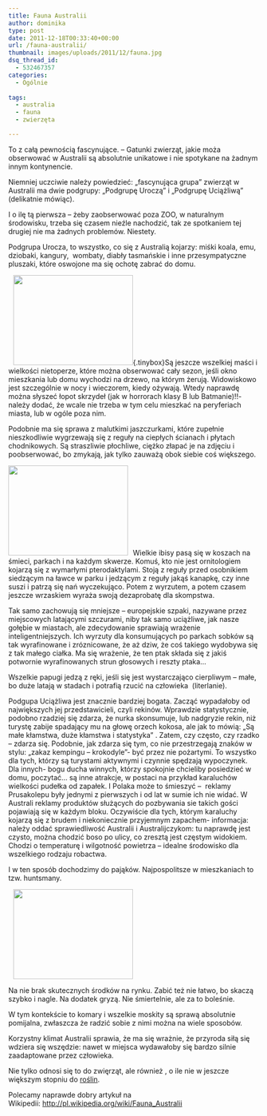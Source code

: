 ```yaml
---
title: Fauna Australii
author: dominika
type: post
date: 2011-12-18T00:33:40+00:00
url: /fauna-australii/
thumbnail: images/uploads/2011/12/fauna.jpg
dsq_thread_id:
  - 532467357
categories:
  - Ogólnie
 
tags:
  - australia
  - fauna
  - zwierzęta

---
```

To z całą pewnością fascynujące. &#8211; Gatunki zwierząt, jakie moża obserwować w Australii są absolutnie unikatowe i nie spotykane na żadnym innym kontynencie.

Niemniej uczciwie należy powiedzieć: &#8222;fascynująca grupa&#8221; zwierząt w Australii ma dwie podgrupy: &#8222;Podgrupę Uroczą&#8221; i &#8222;Podgrupę Uciążliwą&#8221; (delikatnie mówiąc).

I o ilę tą pierwsza &#8211; żeby zaobserwować poza ZOO, w naturalnym środowisku, trzeba się czasem nieźle nachodzić, tak ze spotkaniem tej drugiej nie ma żadnych problemów. Niestety.

<!--more-->

Podgrupa Urocza, to wszystko, co się z Australią kojarzy: miśki koala, emu, dziobaki, kangury,  wombaty, diabły tasmańskie i inne przesympatyczne pluszaki, które oswojone ma się ochotę zabrać do domu.

[<img loading="lazy" class="alignright post_thumbnail" style="margin-left: 10px;" title="Nietoperze" src="https://lh5.googleusercontent.com/-d3T4hsUjmNE/S95OaAiO6eI/AAAAAAAACXM/ev3IDMVabyQ/s240/DSC03888.JPG" alt="" width="240" height="180" />][1]{.tinybox}Są jeszcze wszelkiej maści i wielkości nietoperze, które można obserwować cały sezon, jeśli okno mieszkania lub domu wychodzi na drzewo, na którym żerują. Widowiskowo jest szczególnie w nocy i wieczorem, kiedy ożywają. Wtedy naprawdę można słyszeć łopot skrzydeł (jak w horrorach klasy B lub Batmanie)!!- należy dodać, że wcale nie trzeba w tym celu mieszkać na peryferiach miasta, lub w ogóle poza nim.

Podobnie ma się sprawa z malutkimi jaszczurkami, które zupełnie nieszkodliwie wygrzewają się z reguły na ciepłych ścianach i płytach chodnikowych. Są straszliwie płochliwe, ciężko złapać je na zdjęciu i poobserwować, bo zmykają, jak tylko zauważą obok siebie coś większego.

<a class="tinybox" href="https://lh5.googleusercontent.com/-ssRMugCDmOU/S95OZsWEjMI/AAAAAAAACXI/QGlH5JY9w08/s800/DSC03879.JPG" target="_blank"><img loading="lazy" class="alignleft post_thumbnail" style="margin-right: 10px;" title="Ibis" src="https://lh5.googleusercontent.com/-ssRMugCDmOU/S95OZsWEjMI/AAAAAAAACXI/QGlH5JY9w08/s240/DSC03879.JPG" alt="" width="240" height="180" /></a>Wielkie ibisy pasą się w koszach na śmieci, parkach i na każdym skwerze. Komuś, kto nie jest ornitologiem kojarzą się z wymarłymi pterodaktylami. Stoją z reguły przed osobnikiem siedzącym na ławce w parku i jedzącym z reguły jakąś kanapkę, czy inne suszi i patrzą się nań wyczekująco. Potem z wyrzutem, a potem czasem jeszcze wrzaskiem wyraża swoją dezaprobatę dla skompstwa.

Tak samo zachowują się mniejsze &#8211; europejskie szpaki, nazywane przez miejscowych latającymi szczurami, niby tak samo uciążliwe, jak nasze gołębie w miastach, ale zdecydowanie sprawiają wrażenie inteligentniejszych. Ich wyrzuty dla konsumujących po parkach sobków są tak wyrafinowane i zróznicowane, że aż dziw, że coś takiego wydobywa się z tak małego ciałka. Ma się wrażenie, że ten ptak składa się z jakiś potwornie wyrafinowanych strun głosowych i reszty ptaka&#8230;

Wszelkie papugi jedzą z ręki, jeśli się jest wystarczająco cierpliwym &#8211; małe, bo duże latają w stadach i potrafią rzucić na człowieka  (literlanie).

Podgupa Uciążliwa jest znacznie bardziej bogata. Zacząć wypadałoby od największych jej przedstawicieli, czyli rekinów. Wprawdzie statystycznie, podobno rzadziej się zdarza, że nurka skonsumuje, lub nadgryzie rekin, niż turystę zabije spadający mu na głowę orzech kokosa, ale jak to mówią: &#8222;Są małe kłamstwa, duże kłamstwa i statystyka&#8221; . Zatem, czy często, czy rzadko &#8211; zdarza się. Podobnie, jak zdarza się tym, co nie przestrzegają znaków w stylu: &#8222;zakaz kempingu &#8211; krokodyle&#8221;- być przez nie pożartymi. To wszystko dla tych, którzy są turystami aktywnymi i czynnie spędzają wypoczynek. Dla innych- bogu ducha winnych, którzy spokojnie chcieliby posiedzieć w domu, poczytać&#8230; są inne atrakcje, w postaci na przykład karaluchów wielkości pudełka od zapałek. I Polaka może to śmieszyć &#8211;  reklamy Prusakolepu były jednymi z pierwszych i od lat w sumie ich nie widać. W Australi reklamy produktów służących do pozbywania sie takich gości pojawiają się w każdym bloku. Oczywiście dla tych, którym karaluchy kojarzą się z brudem i niekoniecznie przyjemnym zapachem- informacja: należy oddać sprawiedliwość Australii i Australijczykom: tu naprawdę jest czysto, można chodzić boso po ulicy, co zresztą jest częstym widokiem. Chodzi o temperaturę i wilgotność powietrza &#8211; idealne środowisko dla wszelkiego rodzaju robactwa.

I w ten sposób dochodzimy do pająków. Najpospolitsze w mieszkaniach to tzw. huntsmany.

<a class="tinybox" href="https://lh5.googleusercontent.com/-ubR6jo2ONUE/Td0H0fj-M8I/AAAAAAAADIY/6l1T4U8vRx0/s800/DSC04314.webp.jpg" target="_blank"><img loading="lazy" class="alignright post_thumbnail" style="margin-left: 10px;" title="Pająk" src="https://lh5.googleusercontent.com/-ubR6jo2ONUE/Td0H0fj-M8I/AAAAAAAADIY/6l1T4U8vRx0/s240/DSC04314.webp.jpg" alt="" width="240" height="180" /></a>

Na nie brak skutecznych środków na rynku. Zabić też nie łatwo, bo skaczą szybko i nagle. Na dodatek gryzą. Nie śmiertelnie, ale za to boleśnie.

W tym kontekście to komary i wszelkie moskity są sprawą absolutnie pomijalna, zwłaszcza że radzić sobie z nimi można na wiele sposobów.

Korzystny klimat Australii sprawia, że ma się wrażnie, że przyroda siłą się wdziera się wszędzie: nawet w miejsca wydawałoby się bardzo silnie zaadaptowane przez człowieka.

Nie tylko odnosi się to do zwięrząt, ale również , o ile nie w jeszcze większym stopniu do [roślin][2].

Polecamy naprawde dobry artykuł na Wikipedii: <a href="http://pl.wikipedia.org/wiki/Fauna_Australii" target="_blank">http://pl.wikipedia.org/wiki/Fauna_Australii</a>

 [1]: https://lh5.googleusercontent.com/-d3T4hsUjmNE/S95OaAiO6eI/AAAAAAAACXM/ev3IDMVabyQ/s800/DSC03888.JPG
 [2]: https://www.australia.com.pl/flora-australii/ "Flora Australii"